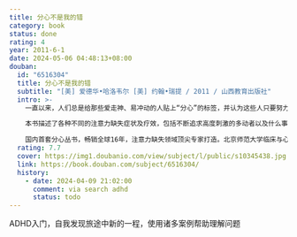 ```yaml
---
title: 分心不是我的错
category: book
status: done
rating: 4
year: 2011-6-1
date: 2024-05-06 04:48:13+08:00
douban:
  id: "6516304"
  title: 分心不是我的错
  subtitle: "[美] 爱德华•哈洛韦尔 [美] 约翰•瑞提 / 2011 / 山西教育出版社"
  intro: >-
    一直以来，人们总是给那些爱走神、易冲动的人贴上“分心”的标签，并认为这些人只要努力，就能克服分心。其实，分心不是他们的错，分心只是一种病。如果善用其利，分心者可以拥有美好的人生；而误用其弊，分心者的一生将是阴霾的。真心希望这套“分心”丛书能够给分心者带来希望。

    本书描述了各种不同的注意力缺失症状及疗效，包括不断追求高度刺激的多动者以及什么事都不做的白日梦者。作者指出何时药物会有效以及如何使用行为的改变技巧。两位作者都患有注意力缺失症，但是都成为成功的心理医生，他们写这本书是想帮助其他分心者，使他们也能发挥潜力，拥有一个有意义的人生。

    国内首套分心丛书，畅销全球16年，注意力缺失领域顶尖专家打造。北京师范大学临床与心理咨询研究所所长刘翔平、北京大学精神卫生研究所教授王玉凤鼎立推荐。
  rating: 7.7
  cover: https://img1.doubanio.com/view/subject/l/public/s10345438.jpg
  link: https://book.douban.com/subject/6516304/
  history:
    - date: 2024-04-09 21:02:00
      comment: via search adhd
      status: todo
---
```


ADHD入门，自我发现旅途中新的一程，使用诸多案例帮助理解问题

